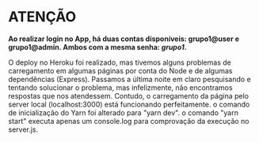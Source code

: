 # ATENÇÃO

**Ao realizar login no App, há duas contas disponíveis: grupo1@user e grupo1@admin. Ambos com a mesma senha: _grupo1_.**

O deploy no Heroku foi realizado, mas tivemos alguns problemas de carregamento em algumas páginas por conta do Node e de algumas dependências (Express). Passamos a última noite em claro pesquisando e tentando solucionar o problema, mas infelizmente, não encontramos respostas que nos atendessem. Contudo, o carregamento da página pelo server local (localhost:3000) está funcionando perfeitamente. o comando de inicialização do Yarn foi alterado para "yarn dev". o comando "yarn start" executa apenas um console.log para comprovação da execução no server.js.
